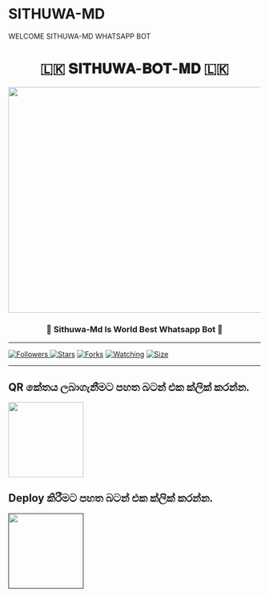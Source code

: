 # SITHUWA-MD

WELCOME SITHUWA-MD WHATSAPP BOT

<div align="center"><h1>🇱🇰 𝐒𝐈𝐓𝐇𝐔𝐖𝐀-𝐁𝐎𝐓-𝐌𝐃 🇱🇰</h1><a href="https://github.com/Sithuwa/SITHUWA-BOT-MD"><img src="https://telegra.ph/file/8f29a27dd91a19c21ae69.jpg" width="650" height="450"></a><h3>👻 Sithuwa-Md Is World Best Whatsapp Bot 👻</h3></div>

***

<a href="https://github.com/Sithuwa/SITHUWA-BOT-MD"><img title="Followers" src="https://img.shields.io/github/followers/Sithuwa?e=flat-square">
<a href="https://github.com/Sithuwa/SITHUWA-BOT-MD/stargazers/"><img title="Stars" src="https://img.shields.io/github/stars/Sithuwa/SITHUWA-BOT-MD?color=blue&style=flat-square"></a>
<a href="https://github.com/Sithuwa/SITHUWA-BOT-MD/network/members"><img title="Forks" src="https://img.shields.io/github/forks/Sithuwa/SITHUWA-BOT-MD?color=red&style=flat-square"></a>
<a href="https://github.com/Sithuwa/SITHUWA-BOT-MD/watchers"><img title="Watching" src="https://img.shields.io/github/watchers/Sithuwa/SITHUWA-BOT-MD?label=Watchers&color=blue&style=flat-square"></a>
<a href="https://github.com/Sithuwa/SITHUWA-BOT-MD"><img title="Size" src="https://img.shields.io/github/repo-size/Sithuwa/SITHUWA-BOT-MD?style=flat-square&color=green"></a>
  
***

## QR කේතය ලබාගැනීමට පහත බටන් එක ක්ලික් කරන්න.

<div align="left"><a href="https://levanter.up.railway.app/md"><img src="https://repl.it/badge/github/quiec/whatsasena" width="150" ></a></div>

## Deploy කිරීමට පහත බටන් එක ක්ලික් කරන්න.
  
<div align="left"><a href=" "><img src="https://github.com/ravindu01manoj/ravindu01manoj/blob/main/media/Heroku_logo.svg.png" width="150" ></a></div>

